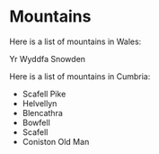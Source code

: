 Mountains
=========

Here is a list of mountains in Wales:

Yr Wyddfa
Snowden

Here is a list of mountains in Cumbria:

* Scafell Pike
* Helvellyn
* Blencathra
* Bowfell
* Scafell
* Coniston Old Man
